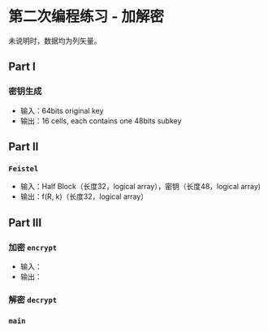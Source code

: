 # 第二次编程练习 - 加解密

未说明时，数据均为列矢量。

## Part I

### 密钥生成 

- 输入：64bits original key
- 输出：16 cells, each contains one 48bits subkey

## Part II

### `Feistel`

- 输入：Half Block（长度32，logical array），密钥（长度48，logical array)
- 输出：f(R, k)（长度32，logical array）

## Part III

### 加密 `encrypt`

- 输入：
- 输出：

### 解密 `decrypt`

### `main`
